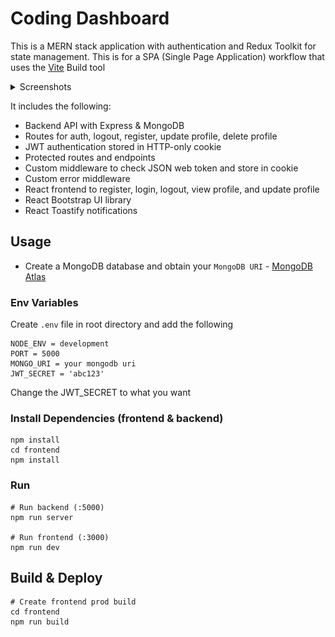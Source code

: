 # Coding Dashboard

This is a MERN stack application with authentication and Redux Toolkit for state management. This is for a SPA (Single Page Application) workflow that uses the [Vite](https://vite.dev) Build tool

<details>
  <summary>Screenshots</summary>
  <img src="./frontend/public/sign_in.png" name="sign_in">
  <img src="./frontend/public/sign_up.png" name="sign_up">
  <img src="./frontend/public/profile1.png" name="profile1">
  <img src="./frontend/public/profile2.png" name="profile2">
  <img src="./frontend/public/contest.png" name="contest">
  <img src="./frontend/public/codeforces1.png" name="codeforces1">
  <img src="./frontend/public/codeforces2.png" name="codeforces2">
  <img src="./frontend/public/atcoder1.png" name="atcoder1">
  <img src="./frontend/public/atcoder2.png" name="atcoder2">
</details>

It includes the following:

- Backend API with Express & MongoDB
- Routes for auth, logout, register, update profile, delete profile
- JWT authentication stored in HTTP-only cookie
- Protected routes and endpoints
- Custom middleware to check JSON web token and store in cookie
- Custom error middleware
- React frontend to register, login, logout, view profile, and update profile
- React Bootstrap UI library
- React Toastify notifications

## Usage

- Create a MongoDB database and obtain your `MongoDB URI` - [MongoDB Atlas](https://www.mongodb.com/cloud/atlas/register)

### Env Variables

Create `.env` file in root directory and add the following

```
NODE_ENV = development
PORT = 5000
MONGO_URI = your mongodb uri
JWT_SECRET = 'abc123'
```

Change the JWT_SECRET to what you want

### Install Dependencies (frontend & backend)

```
npm install
cd frontend
npm install
```

### Run

```
# Run backend (:5000)
npm run server

# Run frontend (:3000)
npm run dev
```

## Build & Deploy

```
# Create frontend prod build
cd frontend
npm run build
```
